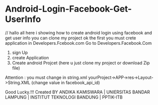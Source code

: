 # Android-Login-Facebook-Get-UserInfo
// hallo all here i showing how to create android login using facebook and get user info
you can clone my project 
ok the first you must crete application in Developers.Fcebook.com
Go to Developers.Facebook.Com
1. sign Up
2. create Application
3. Create android Projcet (here u just clone my project or download Zip file)

Attention :
you must change in string.xml 
yourProject->APP->res->Layout->String.XML (change value in facebook_api_id)


Good Lucky.!!!
Created BY ANDIKA KAMISWARA | UNIERSITAS BANDAR LAMPUNG | INSTITUT TEKNOLOGI BANDUNG | PPTIK-ITB
